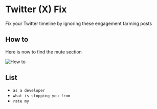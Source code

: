 # Twitter (X) Fix

Fix your Twitter timeline by ignoring these engagement farming posts

## How to

Here is now to find the mute section

![How to](https://github.com/user-attachments/assets/28c4a4fb-9914-48a2-b9f1-fae21526f862)

## List

- `as a developer`
- `what is stopping you from`
- `rate my`
